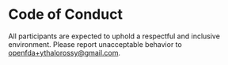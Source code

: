 # Code of Conduct

All participants are expected to uphold a respectful and inclusive environment. Please report unacceptable behavior to openfda+ythalorossy@gmail.com. 